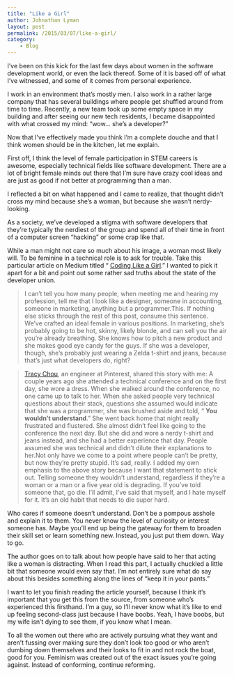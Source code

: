 ```yaml
---
title: "Like a Girl"
author: Johnathan Lyman
layout: post
permalink: /2015/03/07/like-a-girl/
category:
    - Blog
---
```


I’ve been on this kick for the last few days about women in the software development world, or even the lack thereof. Some of it is based off of what I’ve witnessed, and some of it comes from personal experience.

I work in an environment that’s mostly men. I also work in a rather large company that has several buildings where people get shuffled around from time to time. Recently, a new team took up some empty space in my building and after seeing our new tech residents, I became disappointed with what crossed my mind: “wow… she’s a developer?”

Now that I’ve effectively made you think I’m a complete douche and that I think women should be in the kitchen, let me explain.

First off, I think the level of female participation in STEM careers is awesome, especially technical fields like software development. There are a lot of bright female minds out there that I’m sure have crazy cool ideas and are just as good if not better at programming than a man.

I reflected a bit on what happened and I came to realize, that thought didn’t cross my mind because she’s a woman, but because she wasn’t nerdy-looking.

As a society, we’ve developed a stigma with software developers that they’re typically the nerdiest of the group and spend all of their time in front of a computer screen “hacking” or some crap like that.

While a man might not care so much about his image, a woman most likely will. To be feminine in a technical role is to ask for trouble. Take this particular article on Medium titled “ [Coding Like a Girl](https://medium.com/@sailorhg/coding-like-a-girl-595b90791cce).” I wanted to pick it apart for a bit and point out some rather sad truths about the state of the developer union.

> I can’t tell you how many people, when meeting me and hearing my profession, tell me that I look like a designer, someone in accounting, someone in marketing, anything but a programmer.This. If nothing else sticks through the rest of this post, consume this sentence. We’ve crafted an ideal female in various positions. In marketing, she’s probably going to be hot, skinny, likely blonde, and can sell you the air you’re already breathing. She knows how to pitch a new product and she makes good eye candy for the guys. If she was a developer, though, she’s probably just wearing a Zelda t-shirt and jeans, because that’s just what developers do, right?

> [Tracy Chou](http://twitter.com/triketora), an engineer at Pinterest, shared this story with me: A couple years ago she attended a technical conference and on the first day, she wore a dress. When she walked around the conference, no one came up to talk to her. When she asked people very technical questions about their stack, questions she assumed would indicate that she was a programmer, she was brushed aside and told, “ **You wouldn’t understand**.” She went back home that night really frustrated and flustered. She almost didn’t feel like going to the conference the next day. But she did and wore a nerdy t-shirt and jeans instead, and she had a better experience that day. People assumed she was technical and didn’t dilute their explanations to her.Not only have we come to a point where people can’t be pretty, but now they’re pretty stupid. It’s sad, really. I added my own emphasis to the above story because I want that statement to stick out. Telling someone they wouldn’t understand, regardless if they’re a woman or a man or a five year old is degrading. If you’ve told someone that, go die. I’ll admit, I’ve said that myself, and I hate myself for it. It’s an old habit that needs to die super hard.

Who cares if someone doesn’t understand. Don’t be a pompous asshole and explain it to them. You never know the level of curiosity or interest someone has. Maybe you’ll end up being the gateway for them to broaden their skill set or learn something new. Instead, you just put them down. Way to go.

The author goes on to talk about how people have said to her that acting like a woman is distracting. When I read this part, I actually chuckled a little bit that someone would even say that. I’m not entirely sure what do say about this besides something along the lines of “keep it in your pants.”

I want to let you finish reading the article yourself, because I think it’s important that you get this from the source, from someone who’s experienced this firsthand. I’m a guy, so I’ll never know what it’s like to end up feeling second-class just because I have boobs. Yeah, I have boobs, but my wife isn’t dying to see them, if you know what I mean.

To all the women out there who are actively pursuing what they want and aren’t fussing over making sure they don’t look too good or who aren’t dumbing down themselves and their looks to fit in and not rock the boat, good for you. Feminism was created out of the exact issues you’re going against. Instead of conforming, continue reforming.

